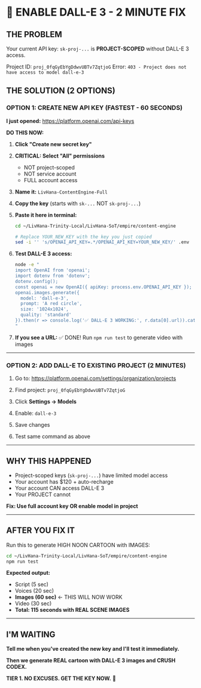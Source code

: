 <!-- Optimized: 2025-10-06 -->
<!-- RPM: 1.6.2.1.1.6.2.1_ENABLE_DALLE3_NOW_20251006 -->
<!-- Session: E2E RPM DNA Application -->
<!-- AOM: RND (Reggie & Dro) -->
<!-- COI: TECHNOLOGY -->
<!-- RPM: HIGH -->
<!-- ACTION: BUILD -->

# 🚨 ENABLE DALL-E 3 - 2 MINUTE FIX

## THE PROBLEM

Your current API key: `sk-proj-...` is **PROJECT-SCOPED** without DALL-E 3 access.

Project ID: `proj_0fqGyEbYgDdwvUBTv7ZqtjoG`
Error: `403 - Project does not have access to model dall-e-3`

## THE SOLUTION (2 OPTIONS)

### OPTION 1: CREATE NEW API KEY (FASTEST - 60 SECONDS)

**I just opened:** <https://platform.openai.com/api-keys>

**DO THIS NOW:**

1. **Click "Create new secret key"**

2. **CRITICAL: Select "All" permissions**
   - NOT project-scoped
   - NOT service account
   - FULL account access

3. **Name it:** `LivHana-ContentEngine-Full`

4. **Copy the key** (starts with `sk-...` NOT `sk-proj-...`)

5. **Paste it here in terminal:**

   ```bash
   cd ~/LivHana-Trinity-Local/LivHana-SoT/empire/content-engine

   # Replace YOUR_NEW_KEY with the key you just copied
   sed -i '' 's/OPENAI_API_KEY=.*/OPENAI_API_KEY=YOUR_NEW_KEY/' .env
   ```

6. **Test DALL-E 3 access:**

   ```bash
   node -e "
   import OpenAI from 'openai';
   import dotenv from 'dotenv';
   dotenv.config();
   const openai = new OpenAI({ apiKey: process.env.OPENAI_API_KEY });
   openai.images.generate({
     model: 'dall-e-3',
     prompt: 'A red circle',
     size: '1024x1024',
     quality: 'standard'
   }).then(r => console.log('✅ DALL-E 3 WORKING:', r.data[0].url)).catch(e => console.error('❌', e.message));
   "
   ```

7. **If you see a URL:** ✅ DONE! Run `npm run test` to generate video with images

---

### OPTION 2: ADD DALL-E TO EXISTING PROJECT (2 MINUTES)

1. Go to: <https://platform.openai.com/settings/organization/projects>

2. Find project: `proj_0fqGyEbYgDdwvUBTv7ZqtjoG`

3. Click **Settings → Models**

4. Enable: `dall-e-3`

5. Save changes

6. Test same command as above

---

## WHY THIS HAPPENED

- Project-scoped keys (`sk-proj-...`) have limited model access
- Your account has $120 + auto-recharge
- Your account CAN access DALL-E 3
- Your PROJECT cannot

**Fix: Use full account key OR enable model in project**

---

## AFTER YOU FIX IT

Run this to generate HIGH NOON CARTOON with IMAGES:

```bash
cd ~/LivHana-Trinity-Local/LivHana-SoT/empire/content-engine
npm run test
```

**Expected output:**

- Script (5 sec)
- Voices (20 sec)
- **Images (60 sec)** ← THIS WILL NOW WORK
- Video (30 sec)
- **Total: 115 seconds with REAL SCENE IMAGES**

---

## I'M WAITING

**Tell me when you've created the new key and I'll test it immediately.**

**Then we generate REAL cartoon with DALL-E 3 images and CRUSH CODEX.**

**TIER 1. NO EXCUSES. GET THE KEY NOW.** 🔑

<!-- Optimized: 2025-10-02 -->
